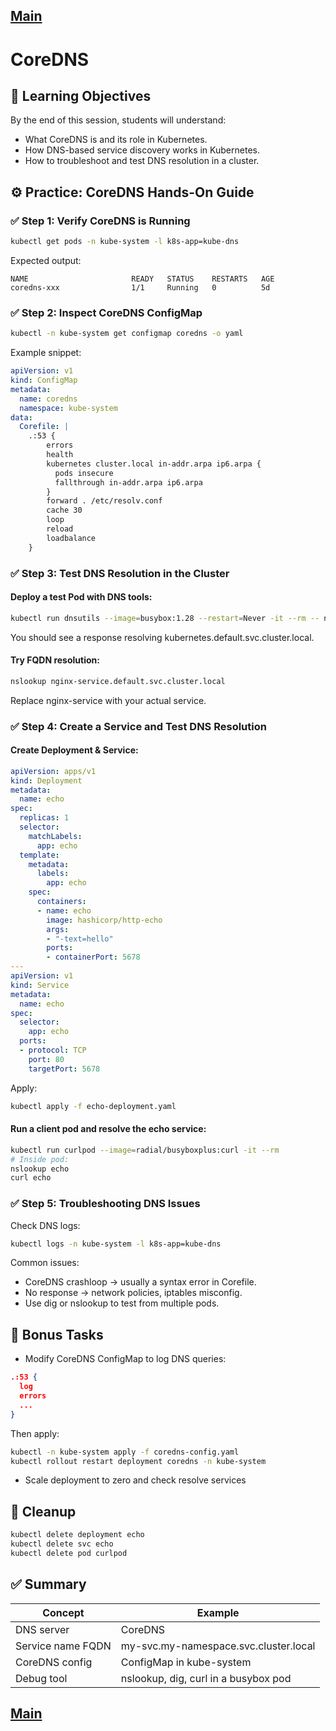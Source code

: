 [Main](../README.md)
---

# CoreDNS

## 🎯 Learning Objectives

By the end of this session, students will understand:
* What CoreDNS is and its role in Kubernetes.
* How DNS-based service discovery works in Kubernetes.
* How to troubleshoot and test DNS resolution in a cluster.


## ⚙️ Practice: CoreDNS Hands-On Guide

### ✅ Step 1: Verify CoreDNS is Running

```bash
kubectl get pods -n kube-system -l k8s-app=kube-dns
```
Expected output:

```
NAME                       READY   STATUS    RESTARTS   AGE
coredns-xxx                1/1     Running   0          5d
```

### ✅ Step 2: Inspect CoreDNS ConfigMap

```bash
kubectl -n kube-system get configmap coredns -o yaml
```

Example snippet:
```yaml
apiVersion: v1
kind: ConfigMap
metadata:
  name: coredns
  namespace: kube-system
data:
  Corefile: |
    .:53 {
        errors
        health
        kubernetes cluster.local in-addr.arpa ip6.arpa {
          pods insecure
          fallthrough in-addr.arpa ip6.arpa
        }
        forward . /etc/resolv.conf
        cache 30
        loop
        reload
        loadbalance
    }
```

### ✅ Step 3: Test DNS Resolution in the Cluster

#### Deploy a test Pod with DNS tools:

```bash
kubectl run dnsutils --image=busybox:1.28 --restart=Never -it --rm -- nslookup kubernetes
```

You should see a response resolving kubernetes.default.svc.cluster.local.
#### Try FQDN resolution:
```bash
nslookup nginx-service.default.svc.cluster.local
```
Replace nginx-service with your actual service.

### ✅ Step 4: Create a Service and Test DNS Resolution

#### Create Deployment & Service:

```yaml
apiVersion: apps/v1
kind: Deployment
metadata:
  name: echo
spec:
  replicas: 1
  selector:
    matchLabels:
      app: echo
  template:
    metadata:
      labels:
        app: echo
    spec:
      containers:
      - name: echo
        image: hashicorp/http-echo
        args:
        - "-text=hello"
        ports:
        - containerPort: 5678
---
apiVersion: v1
kind: Service
metadata:
  name: echo
spec:
  selector:
    app: echo
  ports:
  - protocol: TCP
    port: 80
    targetPort: 5678
```
Apply:
```bash
kubectl apply -f echo-deployment.yaml
```
#### Run a client pod and resolve the echo service:
```bash
kubectl run curlpod --image=radial/busyboxplus:curl -it --rm
# Inside pod:
nslookup echo
curl echo
```

### ✅ Step 5: Troubleshooting DNS Issues

Check DNS logs:
```bash
kubectl logs -n kube-system -l k8s-app=kube-dns
```
Common issues:
* CoreDNS crashloop → usually a syntax error in Corefile.
* No response → network policies, iptables misconfig.
* Use dig or nslookup to test from multiple pods.

## 🧠 Bonus Tasks
* Modify CoreDNS ConfigMap to log DNS queries:
```json
.:53 {
  log
  errors
  ...
}
```
Then apply:
```bash
kubectl -n kube-system apply -f coredns-config.yaml
kubectl rollout restart deployment coredns -n kube-system
```
* Scale deployment to zero and check resolve services

## 🧼 Cleanup

```bash
kubectl delete deployment echo
kubectl delete svc echo
kubectl delete pod curlpod
```

## ✅ Summary

| Concept | Example |
| ------ | ------|
| DNS server | CoreDNS |
| Service name FQDN | my-svc.my-namespace.svc.cluster.local |
| CoreDNS config | ConfigMap in kube-system |
| Debug tool | nslookup, dig, curl in a busybox pod |



[Main](../README.md)
---